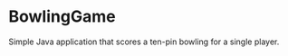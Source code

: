 BowlingGame
===========

Simple Java application that scores a ten-pin bowling for a single player.
